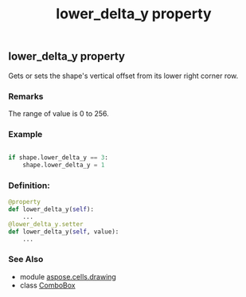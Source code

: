 ﻿---
title: lower_delta_y property
second_title: Aspose.Cells for Python via .NET API References
description: 
type: docs
weight: 760
url: /aspose.cells.drawing/combobox/lower_delta_y/
is_root: false
---

## lower_delta_y property


Gets or sets the shape's vertical offset from its lower right corner row.

### Remarks 


The range of value is 0 to 256.

### Example 


```python

if shape.lower_delta_y == 3:
    shape.lower_delta_y = 1

```
### Definition:
```python
@property
def lower_delta_y(self):
    ...
@lower_delta_y.setter
def lower_delta_y(self, value):
    ...
```

### See Also
* module [aspose.cells.drawing](../../)
* class [ComboBox](/cells/python-net/aspose.cells.drawing/combobox)

